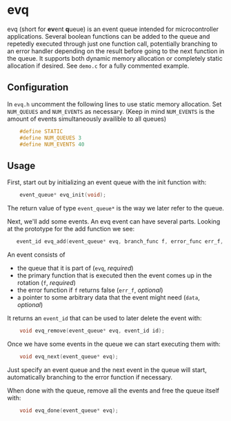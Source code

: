 # evq
evq (short for **ev**ent **q**ueue) is an event queue intended for microcontroller applications. Several boolean functions can be added to the queue and repetedly executed through just one function call, potentially branching to an error handler depending on the result before going to the next function in the queue. It supports both dynamic memory allocation or completely static allocation if desired. See `demo.c` for a fully commented example.

## Configuration
In `evq.h` uncomment the following lines to use static memory allocation. Set `NUM_QUEUES` and `NUM_EVENTS` as necessary.
(Keep in mind `NUM_EVENTS` is the amount of events simultaneously availible to all queues)
``` C
    #define STATIC
    #define NUM_QUEUES 3
    #define NUM_EVENTS 40
````
## Usage
First, start out by initializing an event queue with the init function with:
``` C
    event_queue* evq_init(void);
```
The return value of type `event_queue*` is the way we later refer to the queue. 

Next, we'll add some events. An evq event can have several parts. Looking at the prototype for the add function we see:
 ``` C   
    event_id evq_add(event_queue* evq, branch_func f, error_func err_f, void* data);
```
An event consists of 

 - the queue that it is part of (`evq`, *required*)
 - the primary function that is executed then the event comes up in the rotation (`f`, *required*)
 - the error function if `f` returns false (`err_f`, *optional*)
 - a pointer to some arbitrary data that the event might need (`data`, *optional*)

It returns an `event_id` that can be used to later delete the event with: 
``` C
    void evq_remove(event_queue* evq, event_id id);
```
Once we have some events in the queue we can start executing them with:
``` C
    void evq_next(event_queue* evq);
```
Just specify an event queue and the next event in the queue will start, automatically branching to the error function if necessary.  

When done with the queue, remove all the events and free the queue itself with:
``` C
    void evq_done(event_queue* evq);
```